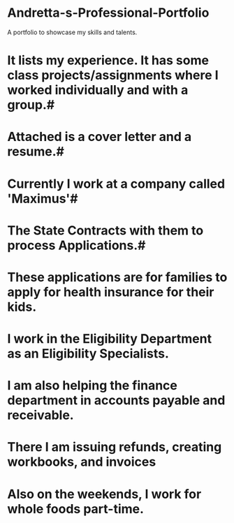 # Andretta-s-Professional-Portfolio
A portfolio to showcase my skills and talents.
# 

# It lists my experience.  It has some class projects/assignments where I worked individually and with a group.#
# Attached is a cover letter and a resume.#

# Currently I work at a company called 'Maximus'#
# The State Contracts with them to process Applications.#
# These applications are for families to apply for health insurance for their kids. #
# I work in the Eligibility Department as an Eligibility Specialists. #
# I am also helping the finance department in accounts payable and receivable. #
# There I am issuing refunds, creating workbooks, and invoices #
# Also on the weekends, I work for whole foods part-time. #